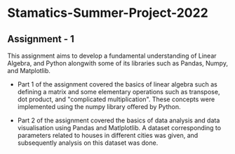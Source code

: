 # Stamatics-Summer-Project-2022

## Assignment - 1 

This assignment aims to develop a fundamental understanding of Linear Algebra, and Python alongwith some of its libraries such as Pandas, Numpy, and Matplotlib. 

- Part 1 of the assignment covered the basics of linear algebra such as defining a matrix and some elementary operations such as transpose, dot product, and "complicated multiplication". These concepts were implemented using the numpy library offered by Python.

- Part 2 of the assignment covered the basics of data analysis and data visualisation using Pandas and Matlplotlib. A dataset corresponding to parameters related to houses in different cities was given, and subsequently analysis on this dataset was done.
